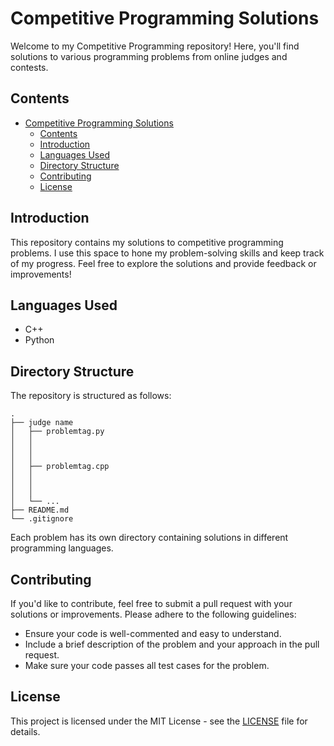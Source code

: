 # Competitive Programming Solutions

Welcome to my Competitive Programming repository! Here, you'll find solutions to various programming problems from online judges and contests.

## Contents

- [Competitive Programming Solutions](#competitive-programming-solutions)
  - [Contents](#contents)
  - [Introduction](#introduction)
  - [Languages Used](#languages-used)
  - [Directory Structure](#directory-structure)
  - [Contributing](#contributing)
  - [License](#license)

## Introduction

This repository contains my solutions to competitive programming problems. I use this space to hone my problem-solving skills and keep track of my progress. Feel free to explore the solutions and provide feedback or improvements!

## Languages Used

- C++
- Python

## Directory Structure

The repository is structured as follows:

```
.
├── judge name
│   ├── problemtag.py
│   │   
│   │   
│   │   
│   ├── problemtag.cpp
│   │   
│   │   
│   │   
│   └── ...
├── README.md
└── .gitignore
```

Each problem has its own directory containing solutions in different programming languages.

## Contributing

If you'd like to contribute, feel free to submit a pull request with your solutions or improvements. Please adhere to the following guidelines:

- Ensure your code is well-commented and easy to understand.
- Include a brief description of the problem and your approach in the pull request.
- Make sure your code passes all test cases for the problem.

## License

This project is licensed under the MIT License - see the [LICENSE](LICENSE) file for details.